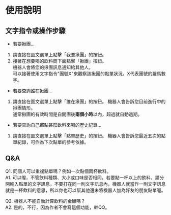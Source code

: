 使用說明
=======

文字指令或操作步驟
----------------

- 若要揪團...
1. 請直接在圖文選單上點擊「我要揪團」的按紐。
2. 接著在想要喝的飲料商下面點擊「揪團」按紐。  
機器人會將您的揪團訊息通知給其他人。  
可以接著使用文字指令"團號X"來觀察該揪團的點單狀況，X代表團號的羅馬數字。

- 若要查詢誰在揪團...
1. 請直接在圖文選單上點擊「誰在揪團」的按紐。
機器人會告訴您目前進行中的揪團情形。  
通常揪團的有效時間是自開團後**兩個小時**以內，超過就自動過期。

- 若要查詢自己都點甚麼飲料來喝的歷史紀錄...
1. 請直接在圖文選單上點擊「點單歷史」的按紐。
機器人會告訴您最近五次的點單紀錄，可作為下次點單的參考依據。

Q&A
---

Q1. 同個人可以重複點單嗎？例如一次點個兩杯飲料。  
A1. 可以喔，不管飲料種類、大小或口味是否相同，若要點一杯以上的飲料，請分開輸入點單的文字訊息，不要打在同一則文字訊息內，機器人就當作一則文字訊息就是一杯飲料的意思，所以你也可以幫其他還未將機器人加為好友的朋友點單喔。  

Q2. 機器人不能自動計算飲料的金額嗎？  
A2. 是的，不行，因為作者不會寫這個功能，幹QQ。  
